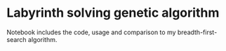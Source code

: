 # Labyrinth solving genetic algorithm

Notebook includes the code, usage and comparison to my breadth-first-search algorithm.
